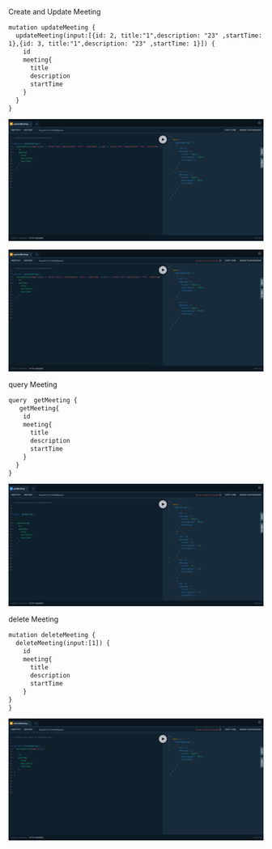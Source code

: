 


Create and Update Meeting

``` 
mutation updateMeeting {
  updateMeeting(input:[{id: 2, title:"1",description: "23" ,startTime: 1},{id: 3, title:"1",description: "23" ,startTime: 1}]) {
    id
    meeting{
      title
      description
      startTime
    }
  }
}
```
![](https://raw.githubusercontent.com/myJPQ/gqlgen-todos/master/testimage/create.jpg)

![](https://raw.githubusercontent.com/myJPQ/gqlgen-todos/master/testimage/update.jpg)

query Meeting

``` 
query  getMeeting {  
   getMeeting{
    id
    meeting{
      title
      description
      startTime
    }
  }
}
``` 
![](https://raw.githubusercontent.com/myJPQ/gqlgen-todos/master/testimage/query.jpg)

delete Meeting

``` 
mutation deleteMeeting {
  deleteMeeting(input:[1]) {
    id
    meeting{
      title
      description
      startTime
    }
}
}
``` 
![](https://raw.githubusercontent.com/myJPQ/gqlgen-todos/master/testimage/delete.jpg)
